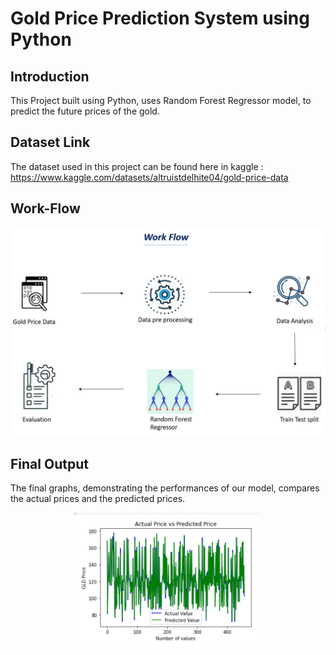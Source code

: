 # Gold Price Prediction System using Python

## Introduction

This Project built using Python, uses Random Forest Regressor model, to predict the future prices of the gold.

## Dataset Link

The dataset used in this project can be found here in kaggle : https://www.kaggle.com/datasets/altruistdelhite04/gold-price-data

## Work-Flow
<p align="center">
  <img src="https://github.com/Pinak-coder/Gold-Price-Prediction/blob/main/WF.png" width="600" title="hover text">
</p>


## Final Output

The final graphs, demonstrating the performances of our model, compares the actual prices and the predicted prices.

<p align="center">
  <img src="https://github.com/Pinak-coder/Gold-Price-Prediction/blob/main/op.png" width="300" title="hover text">
</p>

